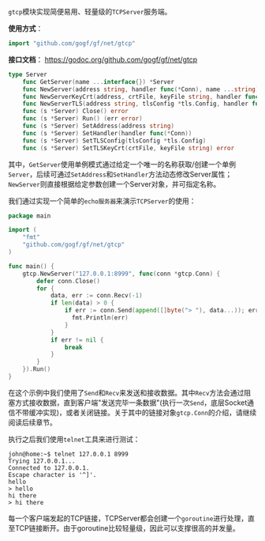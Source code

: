 `gtcp`模块实现简便易用、轻量级的`TCPServer`服务端。

**使用方式**：
```go
import "github.com/gogf/gf/net/gtcp"
```

**接口文档**：
https://godoc.org/github.com/gogf/gf/net/gtcp
```go
type Server
    func GetServer(name ...interface{}) *Server
    func NewServer(address string, handler func(*Conn), name ...string) *Server
    func NewServerKeyCrt(address, crtFile, keyFile string, handler func(*Conn), name ...string) *Server
    func NewServerTLS(address string, tlsConfig *tls.Config, handler func(*Conn), name ...string) *Server
    func (s *Server) Close() error
    func (s *Server) Run() (err error)
    func (s *Server) SetAddress(address string)
    func (s *Server) SetHandler(handler func(*Conn))
    func (s *Server) SetTLSConfig(tlsConfig *tls.Config)
    func (s *Server) SetTLSKeyCrt(crtFile, keyFile string) error
```

其中，`GetServer`使用单例模式通过给定一个唯一的名称获取/创建一个单例`Server`，后续可通过`SetAddress`和`SetHandler`方法动态修改Server属性；`NewServer`则直接根据给定参数创建一个Server对象，并可指定名称。

我们通过实现一个简单的`echo服务器`来演示`TCPServer`的使用：
```go
package main

import (
    "fmt"
    "github.com/gogf/gf/net/gtcp"
)

func main() {
    gtcp.NewServer("127.0.0.1:8999", func(conn *gtcp.Conn) {
        defer conn.Close()
        for {
            data, err := conn.Recv(-1)
            if len(data) > 0 {
                if err := conn.Send(append([]byte("> "), data...)); err != nil {
                  fmt.Println(err)
                }
            }
            if err != nil {
                break
            }
        }
    }).Run()
}
```
在这个示例中我们使用了`Send`和`Recv`来发送和接收数据。其中`Recv`方法会通过阻塞方式接收数据，直到客户端"发送完毕一条数据"(执行一次`Send`，底层Socket通信不带缓冲实现)，或者关闭链接。关于其中的链接对象```gtcp.Conn```的介绍，请继续阅读后续章节。

执行之后我们使用```telnet```工具来进行测试：

```shell
john@home:~$ telnet 127.0.0.1 8999
Trying 127.0.0.1...
Connected to 127.0.0.1.
Escape character is '^]'.
hello        
> hello
hi there
> hi there
```

每一个客户端发起的TCP链接，TCPServer都会创建一个`goroutine`进行处理，直至TCP链接断开。由于goroutine比较轻量级，因此可以支撑很高的并发量。

